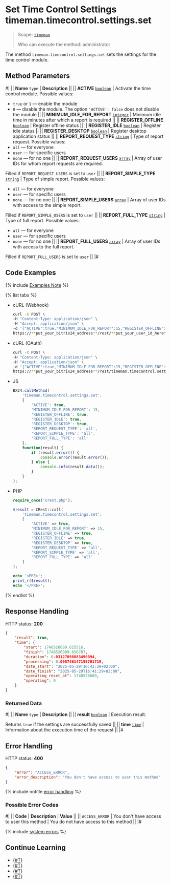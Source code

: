 # Set Time Control Settings timeman.timecontrol.settings.set

> Scope: [`timeman`](../../scopes/permissions.md)
>
> Who can execute the method: administrator

The method `timeman.timecontrol.settings.set` sets the settings for the time control module.

## Method Parameters

#|
|| **Name**
`type` | **Description** ||
|| **ACTIVE**
[`boolean`](../../data-types.md) | Activate the time control module. Possible values:
- `true` or `1` — enable the module
- `0` — disable the module. The option `'ACTIVE': false` does not disable the module
||
|| **MINIMUM_IDLE_FOR_REPORT**
[`integer`](../../data-types.md) | Minimum idle time in minutes after which a report is required ||
|| **REGISTER_OFFLINE**
[`boolean`](../../data-types.md) | Register offline status ||
|| **REGISTER_IDLE**
[`boolean`](../../data-types.md) | Register idle status ||
|| **REGISTER_DESKTOP**
[`boolean`](../../data-types.md) | Register desktop application status ||
|| **REPORT_REQUEST_TYPE**
[`string`](../../data-types.md) | Type of report request. Possible values:
- `all` — for everyone
- `user` — for specific users
- `none` — for no one ||
|| **REPORT_REQUEST_USERS**
[`array`](../../data-types.md) | Array of user IDs for whom report requests are required.

Filled if `REPORT_REQUEST_USERS` is set to `user` ||
|| **REPORT_SIMPLE_TYPE**
[`string`](../../data-types.md) | Type of simple report. Possible values:
- `all` — for everyone
- `user` — for specific users
- `none` — for no one ||
|| **REPORT_SIMPLE_USERS**
[`array`](../../data-types.md) | Array of user IDs with access to the simple report.

Filled if `REPORT_SIMPLE_USERS` is set to `user` ||
|| **REPORT_FULL_TYPE**
[`string`](../../data-types.md) | Type of full report. Possible values:
- `all` — for everyone
- `user` — for specific users
- `none` — for no one ||
|| **REPORT_FULL_USERS**
[`array`](../../data-types.md) | Array of user IDs with access to the full report.

Filled if `REPORT_FULL_USERS` is set to `user`  ||
|#

## Code Examples

{% include [Examples Note](../../../_includes/examples.md) %}

{% list tabs %}

- cURL (Webhook)

    ```bash
    curl -X POST \
    -H "Content-Type: application/json" \
    -H "Accept: application/json" \
    -d '{"ACTIVE":true,"MINIMUM_IDLE_FOR_REPORT":15,"REGISTER_OFFLINE":true,"REGISTER_IDLE":true,"REGISTER_DESKTOP":true,"REPORT_REQUEST_TYPE":"all","REPORT_SIMPLE_TYPE":"all","REPORT_FULL_TYPE":"all"}' \
    https://**put_your_bitrix24_address**/rest/**put_your_user_id_here**/**put_your_webhook_here**/timeman.timecontrol.settings.set
    ```

- cURL (OAuth)

    ```bash
    curl -X POST \
    -H "Content-Type: application/json" \
    -H "Accept: application/json" \
    -d '{"ACTIVE":true,"MINIMUM_IDLE_FOR_REPORT":15,"REGISTER_OFFLINE":true,"REGISTER_IDLE":true,"REGISTER_DESKTOP":true,"REPORT_REQUEST_TYPE":"all","REPORT_SIMPLE_TYPE":"all","REPORT_FULL_TYPE":"all","auth":"**put_access_token_here**"}' \
    https://**put_your_bitrix24_address**/rest/timeman.timecontrol.settings.set
    ```

- JS

    ```js
    BX24.callMethod(
        'timeman.timecontrol.settings.set',
        {
            'ACTIVE': true,
            'MINIMUM_IDLE_FOR_REPORT': 15,
            'REGISTER_OFFLINE': true,
            'REGISTER_IDLE': true,
            'REGISTER_DESKTOP': true,
            'REPORT_REQUEST_TYPE': 'all',
            'REPORT_SIMPLE_TYPE': 'all',
            'REPORT_FULL_TYPE': 'all'
        },
        function(result) {
            if (result.error()) {
                console.error(result.error());
            } else {
                console.info(result.data());
            }
        }
    );
    ```

- PHP

    ```php
    require_once('crest.php');

    $result = CRest::call(
        'timeman.timecontrol.settings.set',
        [
            'ACTIVE' => true,
            'MINIMUM_IDLE_FOR_REPORT' => 15,
            'REGISTER_OFFLINE' => true,
            'REGISTER_IDLE' => true,
            'REGISTER_DESKTOP' => true,
            'REPORT_REQUEST_TYPE' => 'all',
            'REPORT_SIMPLE_TYPE' => 'all',
            'REPORT_FULL_TYPE' => 'all'
        ]
    );

    echo '<PRE>';
    print_r($result);
    echo '</PRE>';
    ```

{% endlist %}

## Response Handling

HTTP status: **200**

```json
{
    "result": true,
    "time": {
        "start": 1748526089.625516,
        "finish": 1748526089.656787,
        "duration": 0.03127098083496094,
        "processing": 0.008746147155761719,
        "date_start": "2025-05-29T16:41:29+02:00",
        "date_finish": "2025-05-29T16:41:29+02:00",
        "operating_reset_at": 1748526689,
        "operating": 0
    }
}
```

### Returned Data

#|
|| **Name**
`type` | **Description** ||
|| **result**
[`boolean`](../../data-types.md) | Execution result.

Returns `true` if the settings are successfully saved ||
|| **time**
[`time`](../../data-types.md#time) | Information about the execution time of the request ||
|#

## Error Handling

HTTP status: **400**

```json
{
    "error": "ACCESS_ERROR",
    "error_description": "You don't have access to user this method"
}
```

{% include notitle [error handling](../../../_includes/error-info.md) %}

### Possible Error Codes

#|
|| **Code** | **Description** | **Value** ||
|| `ACCESS_ERROR` | You don't have access to user this method | You do not have access to this method ||
|#

{% include [system errors](../../../_includes/system-errors.md) %}

## Continue Learning 

- [{#T}](./index.md)
- [{#T}](./timeman-timecontrol-report-add.md)
- [{#T}](./timeman-timecontrol-reports-get.md)
- [{#T}](./timeman-timecontrol-reports-users-get.md)